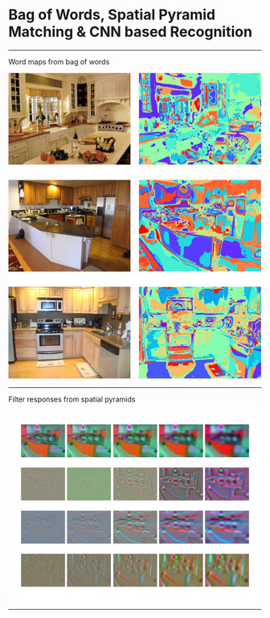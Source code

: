 # Bag of Words, Spatial Pyramid Matching & CNN based Recognition

-----------------------
Word maps from bag of words

![BoW word maps](wordmap.png)

-----------------------

Filter responses from spatial pyramids

![Filters of spatial pyramids](filter_response.png)

-----------------------